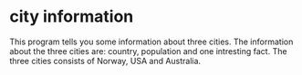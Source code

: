 # city information
This program tells you some information about three cities.
The information about the three cities are: country, population and one intresting fact.
The three cities consists of Norway, USA and Australia.
